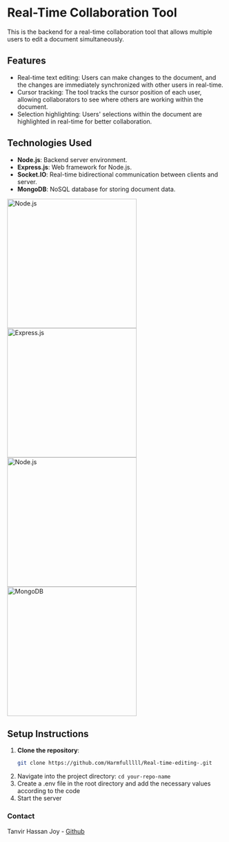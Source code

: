 # Real-Time Collaboration Tool

This is the backend for a real-time collaboration tool that allows multiple users to edit a document simultaneously. 

## Features

- Real-time text editing: Users can make changes to the document, and the changes are immediately synchronized with other users in real-time.
- Cursor tracking: The tool tracks the cursor position of each user, allowing collaborators to see where others are working within the document.
- Selection highlighting: Users' selections within the document are highlighted in real-time for better collaboration.

## Technologies Used

- **Node.js**: Backend server environment.
- **Express.js**: Web framework for Node.js.
- **Socket.IO**: Real-time bidirectional communication between clients and server.
- **MongoDB**: NoSQL database for storing document data.
<img src="https://nodejs.org/static/images/logo.svg" alt="Node.js" width="300"/>
<img src="https://expressjs.com/images/express-facebook-share.png" alt="Express.js" width="300"/>
<img src="https://www.vectorlogo.zone/logos/socketio/socketio-ar21.svg" alt="Node.js" width="300"/>
<img src="https://webassets.mongodb.com/_com_assets/cms/MongoDB_Logo_FullColorBlack_RGB-4td3yuxzjs.png" alt="MongoDB" width="300"/>


## Setup Instructions

1. **Clone the repository**:
   ```bash
   git clone https://github.com/Harmfulllll/Real-time-editing-.git
2. Navigate into the project directory: `cd your-repo-name`
3. Create a .env file in the root directory and add the necessary values according to the code
4. Start the server

### Contact
Tanvir Hassan Joy - [Github](https://github.com/Harmfulllll)

